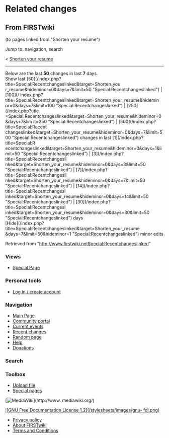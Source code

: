 # Related changes

## From FIRSTwiki

(to pages linked from "Shorten your resume")

Jump to: navigation, search

< [Shorten your resume](/index.php?title=Shorten_your_resume&redirect=no "Shorten your resume")

--------------------------------------------------------------------------------

Below are the last **50** changes in last **7** days.<br>
Show last [50](/index.php?title=Special:Recentchangeslinked&target=Shorten_you
r_resume&hideminor=0&days=7&limit=50 "Special:Recentchangeslinked") | [100](/
index.php?title=Special:Recentchangeslinked&target=Shorten_your_resume&hidemin
or=0&days=7&limit=100 "Special:Recentchangeslinked") | [250](/index.php?title
=Special:Recentchangeslinked&target=Shorten_your_resume&hideminor=0&days=7&lim
it=250 "Special:Recentchangeslinked") | [500](/index.php?title=Special:Recent
changeslinked&target=Shorten_your_resume&hideminor=0&days=7&limit=500 "Special:Recentchangeslinked") changes in last [1](/index.php?title=Special:R
ecentchangeslinked&target=Shorten_your_resume&hideminor=0&days=1&limit=50 "Special:Recentchangeslinked") | [3](/index.php?title=Special:Recentchangesli
nked&target=Shorten_your_resume&hideminor=0&days=3&limit=50 "Special:Recentchangeslinked") | [7](/index.php?title=Special:Recentchangesli
nked&target=Shorten_your_resume&hideminor=0&days=7&limit=50 "Special:Recentchangeslinked") | [14](/index.php?title=Special:Recentchangesl
inked&target=Shorten_your_resume&hideminor=0&days=14&limit=50 "Special:Recentchangeslinked") | [30](/index.php?title=Special:Recentchangesl
inked&target=Shorten_your_resume&hideminor=0&days=30&limit=50 "Special:Recentchangeslinked") days<br>
[Hide](/index.php?title=Special:Recentchangeslinked&target=Shorten_your_resume
&days=7&limit=50&hideminor=1 "Special:Recentchangeslinked") minor edits

Retrieved from "<http://www.firstwiki.netSpecial:Recentchangeslinked>"

### Views

- [Special Page](Special:Recentchangeslinked/Shorten_your_resume)

### Personal tools

- [Log in / create account](/index.php?title=Special:Userlogin&returnto=Special:Recentchangeslinked)

[](Main_Page "Main Page")

### Navigation

- [Main Page](Main_Page)
- [Community portal](FIRSTwiki:Community_portal)
- [Current events](Current_events)
- [Recent changes](Special:Recentchanges)
- [Random page](Special:Random)
- [Help](FIRSTwiki:Help)
- [Donations](FIRSTwiki:Site_support)

### Search

### Toolbox

- [Upload file](Special:Upload)
- [Special pages](Special:Specialpages)

[![MediaWiki](/skins/common/images/poweredby_mediawiki_88x31.png)](http://www.
mediawiki.org/)

[![GNU Free Documentation License 1.2](/stylesheets/images/gnu-
fdl.png)](http://www.gnu.org/copyleft/fdl.html)

- [Privacy policy](FIRSTwiki:Privacy_policy "FIRSTwiki:Privacy policy")
- [About FIRSTwiki](FIRSTwiki:About "FIRSTwiki:About")
- [Terms and Conditions](FIRSTwiki:Terms_and_conditions "FIRSTwiki:Terms and conditions")
